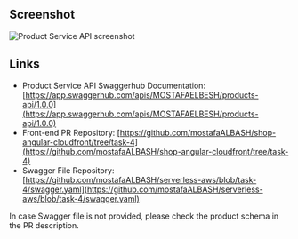 ## Screenshot

![Product Service API screenshot](https://user-images.githubusercontent.com/28689690/228912099-7b687ba1-54c1-4354-9431-3ed40baa2f04.png)

## Links

- Product Service API Swaggerhub Documentation: [https://app.swaggerhub.com/apis/MOSTAFAELBESH/products-api/1.0.0](https://app.swaggerhub.com/apis/MOSTAFAELBESH/products-api/1.0.0)
- Front-end PR Repository: [https://github.com/mostafaALBASH/shop-angular-cloudfront/tree/task-4](https://github.com/mostafaALBASH/shop-angular-cloudfront/tree/task-4)
- Swagger File Repository: [https://github.com/mostafaALBASH/serverless-aws/blob/task-4/swagger.yaml](https://github.com/mostafaALBASH/serverless-aws/blob/task-4/swagger.yaml)

In case Swagger file is not provided, please check the product schema in the PR description.
